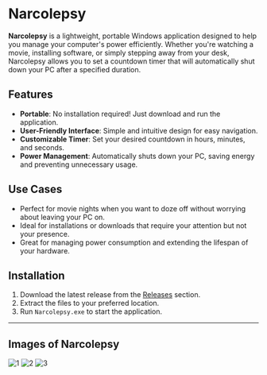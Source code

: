 # Narcolepsy

**Narcolepsy** is a lightweight, portable Windows application designed to help you manage your computer's power efficiently. Whether you're watching a movie, installing software, or simply stepping away from your desk, Narcolepsy allows you to set a countdown timer that will automatically shut down your PC after a specified duration.

## Features

- **Portable**: No installation required! Just download and run the application.
- **User-Friendly Interface**: Simple and intuitive design for easy navigation.
- **Customizable Timer**: Set your desired countdown in hours, minutes, and seconds.
- **Power Management**: Automatically shuts down your PC, saving energy and preventing unnecessary usage.

## Use Cases

- Perfect for movie nights when you want to doze off without worrying about leaving your PC on.
- Ideal for installations or downloads that require your attention but not your presence.
- Great for managing power consumption and extending the lifespan of your hardware.

## Installation

1. Download the latest release from the [Releases](https://github.com/patrickStar109/Narcolepsy/releases/tag/download) section.
2. Extract the files to your preferred location.
3. Run `Narcolepsy.exe` to start the application.

---

## Images of Narcolepsy


![1](https://github.com/user-attachments/assets/48fd60bd-54d1-4a70-8f94-ebd33e6e3898)
![2](https://github.com/user-attachments/assets/7f687b97-3008-4140-aa68-a830cacf348e)
![3](https://github.com/user-attachments/assets/4098f2d8-401b-4f4b-a69e-a52f1a1f2822)

